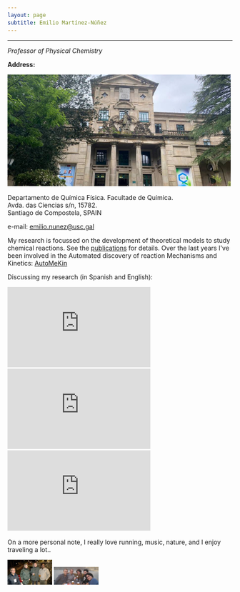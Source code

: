 ```yaml
---
layout: page
subtitle: Emilio Martínez-Núñez
---
```


****
_Professor of Physical Chemistry_

**Address:** 

<p align="left">
   <img src="https://raw.githubusercontent.com/emartineznunez/emartineznunez.github.io/master/assets/img/facultade.jpg" alt="alt text" width="500" height="250">
</p>


Departamento de Química Física. Facultade de Química.   
Avda. das Ciencias s/n, 15782.    
Santiago de Compostela, SPAIN

e-mail: [emilio.nunez@usc.gal](mailto:emilio.nunez@usc.gal)

My research is focussed on the development of theoretical models to study chemical reactions. See the [publications](https://emartineznunez.github.io/publications/) for details. Over the last years I've been involved in the Automated discovery of reaction Mechanisms and Kinetics: [AutoMeKin](https://github.com/emartineznunez/AutoMeKin)

Discussing my research $\scriptstyle{(}$in Spanish and English$\scriptstyle{)}$:

<iframe width="320" height="180" src="https://www.youtube-nocookie.com/embed/w25-mpu2mUg" title="YouTube video player" frameborder="0" allow="accelerometer; autoplay; clipboard-write; encrypted-media; gyroscope; picture-in-picture" allowfullscreen="1"></iframe>

<iframe width="320" height="180" src="https://www.youtube-nocookie.com/embed/nj7k6pt_uoc" title="YouTube video player" frameborder="0" allow="accelerometer; autoplay; clipboard-write; encrypted-media; gyroscope; picture-in-picture" allowfullscreen="1"></iframe>

<iframe width="320" height="180" src="https://www.youtube-nocookie.com/embed/X_Hbo7u5Ok0" title="YouTube video player" frameborder="0" allow="accelerometer; autoplay; clipboard-write; encrypted-media; gyroscope; picture-in-picture" allowfullscreen="1"></iframe>

On a more personal note, I really love running, music, nature, and I enjoy traveling a lot..

<p float="left">
  <img src="https://raw.githubusercontent.com/emartineznunez/emartineznunez.github.io/master/assets/img/shimla.jpg" width="100" />
  <img src="https://raw.githubusercontent.com/emartineznunez/emartineznunez.github.io/master/assets/img/lille.jpg" width="100" /> 
</p>

